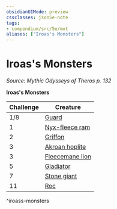 ```yaml
---
obsidianUIMode: preview
cssclasses: json5e-note
tags:
- compendium/src/5e/mot
aliases: ["Iroas's Monsters"]
---
```

# Iroas's Monsters
*Source: Mythic Odysseys of Theros p. 132* 

**Iroas's Monsters**

| Challenge | Creature |
|-----------|----------|
| 1/8 | [Guard](/3-Mechanics/CLI/bestiary/humanoid/guard.md) |
| 1 | [Nyx-fleece ram](/3-Mechanics/CLI/bestiary/monstrosity/nyx-fleece-ram-mot.md) |
| 2 | [Griffon](/3-Mechanics/CLI/bestiary/monstrosity/griffon.md) |
| 3 | [Akroan hoplite](/3-Mechanics/CLI/bestiary/humanoid/akroan-hoplite-mot.md) |
| 3 | [Fleecemane lion](/3-Mechanics/CLI/bestiary/monstrosity/fleecemane-lion-mot.md) |
| 5 | [Gladiator](/3-Mechanics/CLI/bestiary/humanoid/gladiator.md) |
| 7 | [Stone giant](/3-Mechanics/CLI/bestiary/giant/stone-giant.md) |
| 11 | [Roc](/3-Mechanics/CLI/bestiary/monstrosity/roc.md) |
^iroass-monsters